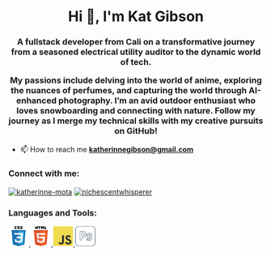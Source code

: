 <h1 align="center">Hi 👋, I'm Kat Gibson</h1>
<h3 align="center">A fullstack developer from Cali on a transformative journey from a seasoned electrical utility auditor to the dynamic world of tech.
  
  My passions include delving into the world of anime, exploring the nuances of perfumes, and capturing the world through AI-enhanced photography. I’m an avid outdoor enthusiast who loves snowboarding and connecting with nature. Follow my journey as I merge my technical skills with my creative pursuits on GitHub!</h3>

- 📫 How to reach me **katherinnegibson@gmail.com**

<h3 align="left">Connect with me:</h3>
<p align="left">
<a href="https://linkedin.com/in/katherinne-mota" target="blank"><img align="center" src="https://raw.githubusercontent.com/rahuldkjain/github-profile-readme-generator/master/src/images/icons/Social/linked-in-alt.svg" alt="katherinne-mota" height="30" width="40" /></a>
<a href="https://instagram.com/nichescentwhisperer" target="blank"><img align="center" src="https://raw.githubusercontent.com/rahuldkjain/github-profile-readme-generator/master/src/images/icons/Social/instagram.svg" alt="nichescentwhisperer" height="30" width="40" /></a>
</p>

<h3 align="left">Languages and Tools:</h3>
<p align="left"> <a href="https://www.w3schools.com/css/" target="_blank" rel="noreferrer"> <img src="https://raw.githubusercontent.com/devicons/devicon/master/icons/css3/css3-original-wordmark.svg" alt="css3" width="40" height="40"/> </a> <a href="https://www.w3.org/html/" target="_blank" rel="noreferrer"> <img src="https://raw.githubusercontent.com/devicons/devicon/master/icons/html5/html5-original-wordmark.svg" alt="html5" width="40" height="40"/> </a> <a href="https://developer.mozilla.org/en-US/docs/Web/JavaScript" target="_blank" rel="noreferrer"> <img src="https://raw.githubusercontent.com/devicons/devicon/master/icons/javascript/javascript-original.svg" alt="javascript" width="40" height="40"/> </a> <a href="https://www.photoshop.com/en" target="_blank" rel="noreferrer"> <img src="https://raw.githubusercontent.com/devicons/devicon/master/icons/photoshop/photoshop-line.svg" alt="photoshop" width="40" height="40"/> </a> </p>

